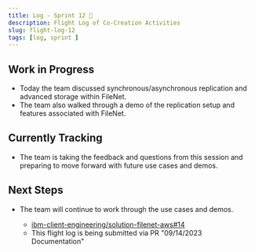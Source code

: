 ```yaml
---
title: Log - Sprint 12 🛫
description: Flight Log of Co-Creation Activities
slug: flight-log-12
tags: [log, sprint ]
---
```


## Work in Progress
- Today the team discussed synchronous/asynchronous replication and advanced storage within FileNet.
- The  team also walked through a demo of the replication setup and features associated with FileNet.
## Currently Tracking
- The team is taking the feedback and questions from this session and preparing to move forward with future use cases and demos.
## Next Steps
- The team will continue to work through the use cases and demos.

  - [ibm-client-engineering/solution-filenet-aws#14](https://zenhub.ibm.com/workspaces/st5-action-information-center-64343620d0cfd0000f03a114/issues/ibm-client-engineering/solution-filenet-aws/14)
  - This flight log is being submitted via PR "09/14/2023 Documentation"